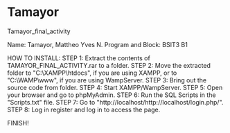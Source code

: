 # Tamayor
Tamayor_final_activity

Name: Tamayor, Mattheo Yves N.
Program and Block: BSIT3 B1

HOW TO INSTALL:
STEP 1: Extract the contents of 
TAMAYOR_FINAL_ACTIVITY.rar to a folder.
STEP 2: Move the extracted folder to "C:\XAMPP\htdocs\", if you are using XAMPP, or to "C:\WAMP\www\", if you are using WampServer.
STEP 3: Bring out the source code from folder.
STEP 4: Start XAMPP/WampServer.
STEP 5: Open your browser and go to phpMyAdmin.
STEP 6: Run the SQL Scripts in the "Scripts.txt" file.
STEP 7: Go to "http://localhost/http://localhost/login.php/".
STEP 8: Log in register and log in to access the page.

FINISH!
